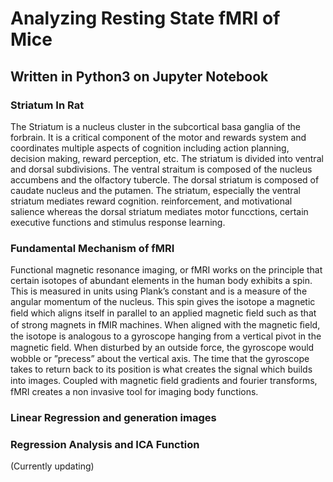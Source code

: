 # Analyzing Resting State fMRI of Mice

## Written in Python3 on Jupyter Notebook

### Striatum In Rat

The Striatum is a nucleus cluster in the subcortical basa ganglia of the forbrain. It is a critical component of the motor and rewards system and coordinates multiple aspects of cognition including action planning, decision making, reward perception, etc. The striatum is divided into ventral and dorsal subdivisions. The ventral straitum is composed of the nucleus accumbens and the olfactory tubercle. The dorsal striatum is composed of caudate nucleus and the putamen. The striatum, especially the ventral striatum mediates reward cognition. reinforcement, and motivational salience whereas the dorsal striatum mediates motor funcctions, certain executive functions and stimulus response learning.


### Fundamental Mechanism of fMRI
Functional magnetic resonance imaging, or fMRI works on the principle that certain isotopes of abundant elements in the human body exhibits a spin. This is measured in units using Plank’s constant and is a measure of the angular momentum of the nucleus. This spin gives the isotope a magnetic ﬁeld which aligns itself in parallel to an applied magnetic ﬁeld such as that of strong magnets in fMIR machines. When aligned with the magnetic ﬁeld, the isotope is analogous to a gyroscope hanging from a vertical pivot in the magnetic ﬁeld. When disturbed by an outside force, the gyroscope would wobble or ”precess” about the vertical axis. The time that the gyroscope takes to return back to its position is what creates the signal which builds into images. Coupled with magnetic ﬁeld gradients and fourier transforms, fMRI creates a non invasive tool for imaging body functions.

### Linear Regression and generation images

### Regression Analysis and ICA Function

(Currently updating)

